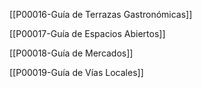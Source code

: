 [[P00016-Guía de Terrazas Gastronómicas]]

[[P00017-Guía de Espacios Abiertos]]

[[P00018-Guía de Mercados]]

[[P00019-Guía de Vías Locales]]